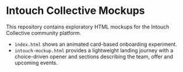 # Intouch Collective Mockups

This repository contains exploratory HTML mockups for the Intouch Collective community platform.

- `index.html` shows an animated card-based onboarding experiment.
- `intouch-mockup.html` provides a lightweight landing journey with a choice-driven opener and sections describing the team, offer and upcoming events.
